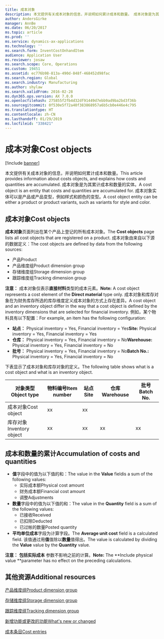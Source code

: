 ```yaml
---
title: 成本对象
description: 本文提供有关成本对象的信息，并说明如何累计成本和数量。 成本对象是为其累计成本和数量的实体。 成本对象实体可以是产品或产品变型，例如样式和颜色的变型。
author: AndersGirke
manager: AnnBe
ms.date: 06/20/2017
ms.topic: article
ms.prod: ''
ms.service: dynamics-ax-applications
ms.technology: ''
ms.search.form: InventCostOnhandItem
audience: Application User
ms.reviewer: josaw
ms.search.scope: Core, Operations
ms.custom: 19451
ms.assetid: ec776b98-813a-490d-848f-468452d98fac
ms.search.region: Global
ms.search.industry: Manufacturing
ms.author: shylaw
ms.search.validFrom: 2016-02-28
ms.dyn365.ops.version: AX 7.0.0
ms.openlocfilehash: 275855f2fb4d32df91449d7ebb9ad9ba2bd3f36b
ms.sourcegitcommit: 0f530e5f72a40f383868957a6b5cb0e446e4c795
ms.translationtype: HT
ms.contentlocale: zh-CN
ms.lasthandoff: 01/29/2019
ms.locfileid: "338421"
---
```

# <a name="cost-objects"></a><span data-ttu-id="dd2a6-105">成本对象</span><span class="sxs-lookup"><span data-stu-id="dd2a6-105">Cost objects</span></span>

[!include [banner](../includes/banner.md)]

<span data-ttu-id="dd2a6-106">本文提供有关成本对象的信息，并说明如何累计成本和数量。</span><span class="sxs-lookup"><span data-stu-id="dd2a6-106">This article provides information about costs objects, and explains how costs and quantities are accumulated.</span></span> <span data-ttu-id="dd2a6-107">成本对象是为其累计成本和数量的实体。</span><span class="sxs-lookup"><span data-stu-id="dd2a6-107">A cost object is an entity that costs and quantities are accumulated for.</span></span> <span data-ttu-id="dd2a6-108">成本对象实体可以是产品或产品变型，例如样式和颜色的变型。</span><span class="sxs-lookup"><span data-stu-id="dd2a6-108">A cost object entity can be either a product or product variants, such as variants for style and color.</span></span>  

## <a name="cost-objects"></a><span data-ttu-id="dd2a6-109">成本对象</span><span class="sxs-lookup"><span data-stu-id="dd2a6-109">Cost objects</span></span>

<span data-ttu-id="dd2a6-110">**成本对象**页面列出在某个产品上登记的所有成本对象。</span><span class="sxs-lookup"><span data-stu-id="dd2a6-110">The **Cost objects** page lists all cost objects that are registered on a product.</span></span> <span data-ttu-id="dd2a6-111">成本对象由来自以下源的数据定义：</span><span class="sxs-lookup"><span data-stu-id="dd2a6-111">The cost objects are defined by data from the following sources:</span></span>

-   <span data-ttu-id="dd2a6-112">产品</span><span class="sxs-lookup"><span data-stu-id="dd2a6-112">Product</span></span>
-   <span data-ttu-id="dd2a6-113">产品维度组</span><span class="sxs-lookup"><span data-stu-id="dd2a6-113">Product dimension group</span></span>
-   <span data-ttu-id="dd2a6-114">存储维度组</span><span class="sxs-lookup"><span data-stu-id="dd2a6-114">Storage dimension group</span></span>
-   <span data-ttu-id="dd2a6-115">跟踪维度组</span><span class="sxs-lookup"><span data-stu-id="dd2a6-115">Tracking dimension group</span></span>

<span data-ttu-id="dd2a6-116">**注意：** 成本对象仅表示**直接材料**类型的成本元素。</span><span class="sxs-lookup"><span data-stu-id="dd2a6-116">**Note:** A cost object represents a cost element of the **Direct material** type only.</span></span> <span data-ttu-id="dd2a6-117">成本对象和库存对象在为财务库存所选的库存维度定义成本对象的方式上存在差异。</span><span class="sxs-lookup"><span data-stu-id="dd2a6-117">A cost object and an inventory object differ in the way that a cost object is defined by the inventory dimensions that are selected for financial inventory.</span></span> <span data-ttu-id="dd2a6-118">例如，某个物料具有以下配置：</span><span class="sxs-lookup"><span data-stu-id="dd2a6-118">For example, an item has the following configuration:</span></span>

-   <span data-ttu-id="dd2a6-119">**站点：** Physical inventory = Yes, Financial inventory = Yes</span><span class="sxs-lookup"><span data-stu-id="dd2a6-119">**Site:** Physical inventory = Yes, Financial inventory = Yes</span></span>
-   <span data-ttu-id="dd2a6-120">**仓库：** Physical inventory = Yes, Financial inventory = No</span><span class="sxs-lookup"><span data-stu-id="dd2a6-120">**Warehouse:** Physical inventory = Yes, Financial inventory = No</span></span>
-   <span data-ttu-id="dd2a6-121">**批号：** Physical inventory = Yes, Financial inventory = No</span><span class="sxs-lookup"><span data-stu-id="dd2a6-121">**Batch No.:** Physical inventory = Yes, Financial inventory = No</span></span>

<span data-ttu-id="dd2a6-122">下表显示了成本对象和库存对象的定义。</span><span class="sxs-lookup"><span data-stu-id="dd2a6-122">The following table shows what is a cost object and what is an inventory object.</span></span>

| <span data-ttu-id="dd2a6-123">对象类型</span><span class="sxs-lookup"><span data-stu-id="dd2a6-123">Object type</span></span>      | <span data-ttu-id="dd2a6-124">物料编号</span><span class="sxs-lookup"><span data-stu-id="dd2a6-124">Item number</span></span> | <span data-ttu-id="dd2a6-125">站点</span><span class="sxs-lookup"><span data-stu-id="dd2a6-125">Site</span></span> | <span data-ttu-id="dd2a6-126">仓库</span><span class="sxs-lookup"><span data-stu-id="dd2a6-126">Warehouse</span></span> | <span data-ttu-id="dd2a6-127">批号</span><span class="sxs-lookup"><span data-stu-id="dd2a6-127">Batch No.</span></span> |
|------------------|-------------|------|-----------|-----------|
| <span data-ttu-id="dd2a6-128">成本对象</span><span class="sxs-lookup"><span data-stu-id="dd2a6-128">Cost object</span></span>      | <span data-ttu-id="dd2a6-129"> x</span><span class="sxs-lookup"><span data-stu-id="dd2a6-129">x</span></span>           | <span data-ttu-id="dd2a6-130"> x</span><span class="sxs-lookup"><span data-stu-id="dd2a6-130">x</span></span>    |           |           |
| <span data-ttu-id="dd2a6-131">库存对象</span><span class="sxs-lookup"><span data-stu-id="dd2a6-131">Inventory object</span></span> | <span data-ttu-id="dd2a6-132"> x</span><span class="sxs-lookup"><span data-stu-id="dd2a6-132">x</span></span>           | <span data-ttu-id="dd2a6-133"> x</span><span class="sxs-lookup"><span data-stu-id="dd2a6-133">x</span></span>    |  <span data-ttu-id="dd2a6-134"> x</span><span class="sxs-lookup"><span data-stu-id="dd2a6-134">x</span></span>        | <span data-ttu-id="dd2a6-135"> x</span><span class="sxs-lookup"><span data-stu-id="dd2a6-135">x</span></span>         |

## <a name="accumulation-of-costs-and-quantities"></a><span data-ttu-id="dd2a6-136">成本和数量的累计</span><span class="sxs-lookup"><span data-stu-id="dd2a6-136">Accumulation of costs and quantities</span></span>
-   <span data-ttu-id="dd2a6-137">**值**字段中的值为以下值的和：</span><span class="sxs-lookup"><span data-stu-id="dd2a6-137">The value in the **Value** fieldis a sum of the following values:</span></span>
    -   <span data-ttu-id="dd2a6-138">实际成本额</span><span class="sxs-lookup"><span data-stu-id="dd2a6-138">Physical cost amount</span></span>
    -   <span data-ttu-id="dd2a6-139">财务成本额</span><span class="sxs-lookup"><span data-stu-id="dd2a6-139">Financial cost amount</span></span>
    -   <span data-ttu-id="dd2a6-140">调整</span><span class="sxs-lookup"><span data-stu-id="dd2a6-140">Adjustments</span></span>
-   <span data-ttu-id="dd2a6-141">**数量**字段中的值为以下值的和：</span><span class="sxs-lookup"><span data-stu-id="dd2a6-141">The value in the **Quantity** field is a sum of the following values:</span></span>
    -   <span data-ttu-id="dd2a6-142">已接收</span><span class="sxs-lookup"><span data-stu-id="dd2a6-142">Received</span></span>
    -   <span data-ttu-id="dd2a6-143">已扣除</span><span class="sxs-lookup"><span data-stu-id="dd2a6-143">Deducted</span></span>
    -   <span data-ttu-id="dd2a6-144">已过帐的数量</span><span class="sxs-lookup"><span data-stu-id="dd2a6-144">Posted quantity</span></span>
-   <span data-ttu-id="dd2a6-145">**平均单位成本**字段为计算字段。</span><span class="sxs-lookup"><span data-stu-id="dd2a6-145">The **Average unit cost** field is a calculated field.</span></span> <span data-ttu-id="dd2a6-146">该值通过用**值**值除以**数量**值得出。</span><span class="sxs-lookup"><span data-stu-id="dd2a6-146">The value is calculated by dividing the **Value** value by the **Quantity** value.</span></span>

<span data-ttu-id="dd2a6-147">**注意：** **包括实际成本** 参数不影响之前的计算。</span><span class="sxs-lookup"><span data-stu-id="dd2a6-147">**Note:** The \*\*Include physical value \*\*parameter has no effect on the preceding calculations.</span></span>

<a name="additional-resources"></a><span data-ttu-id="dd2a6-148">其他资源</span><span class="sxs-lookup"><span data-stu-id="dd2a6-148">Additional resources</span></span>
--------

[<span data-ttu-id="dd2a6-149">产品维度组</span><span class="sxs-lookup"><span data-stu-id="dd2a6-149">Product dimension group</span></span>](https://technet.microsoft.com/en-us/library/aa499382.aspx)

[<span data-ttu-id="dd2a6-150">存储维度组</span><span class="sxs-lookup"><span data-stu-id="dd2a6-150">Storage dimension group</span></span>](https://technet.microsoft.com/en-us/library/hh209317.aspx)

[<span data-ttu-id="dd2a6-151">跟踪维度组</span><span class="sxs-lookup"><span data-stu-id="dd2a6-151">Tracking dimension group</span></span>](https://technet.microsoft.com/en-us/library/hh209465.aspx)

[<span data-ttu-id="dd2a6-152">新增功能或更改的功能</span><span class="sxs-lookup"><span data-stu-id="dd2a6-152">What's new or changed</span></span>](../../fin-and-ops/get-started/whats-new-changed.md)

[<span data-ttu-id="dd2a6-153">成本条目</span><span class="sxs-lookup"><span data-stu-id="dd2a6-153">Cost entries</span></span>](cost-entries.md)



